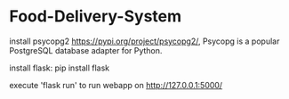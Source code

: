 # Food-Delivery-System
install psycopg2 https://pypi.org/project/psycopg2/,
Psycopg is a popular PostgreSQL database adapter for Python.

install flask: pip install flask

execute 'flask run' to run webapp on http://127.0.0.1:5000/
